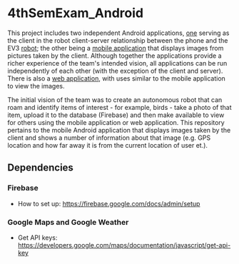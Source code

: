 # 4thSemExam_Android
This project includes two independent Android applications, [one](https://github.com/mngdnmw/4thSemExam_Android_Robot) serving as the client in the robot client-server relationship between the phone and the EV3 [robot](https://github.com/mngdnmw/4thSemExam_AA); the other being a [mobile application](https://github.com/mngdnmw/4thSemExam_Android) that displays images from pictures taken by the client. Although together the applications provide a richer experience of the team's intended vision, all applications can be run independently of each other (with the exception of the client and server). There is also a [web application](https://github.com/mngdnmw/4thSemExam_Web), with uses similar to the mobile application to view the images.

The initial vision of the team was to create an autonomous robot that can roam and identify items of interest - for example, birds - take a photo of that item, upload it to the database (Firebase) and then make available to view for others using the mobile application or web application. This repository pertains to the mobile Android application that displays images taken by the client and shows a number of information about that image (e.g. GPS location and how far away it is from the current location of user et.).

## Dependencies
### Firebase
* How to set up: https://firebase.google.com/docs/admin/setup
### Google Maps and Google Weather
* Get API keys: https://developers.google.com/maps/documentation/javascript/get-api-key


